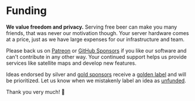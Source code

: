 # Funding

**We value freedom and privacy.** Serving free beer can make you many friends, that was never our motivation though.
Your server hardware comes at a price, just as we have large expenses for our infrastructure and team.

Please back us on [Patreon](https://www.patreon.com/photoprism) or [GitHub Sponsors](https://github.com/sponsors/photoprism)
if you like our software and can't contribute in any other way. Your continued support helps us provide services like 
satellite maps and develop new features.

Ideas endorsed by silver and [gold sponsors](https://github.com/photoprism/photoprism/blob/develop/SPONSORS.md) 
receive a [golden label](https://github.com/photoprism/photoprism/issues?q=is%3Aissue+is%3Aopen+label%3Asponsor) and will be prioritized. Let us know when we mistakenly label an idea as [unfunded](https://github.com/photoprism/photoprism/issues?q=is%3Aissue+is%3Aopen+label%3Aunfunded).

Thank you very much! 💜

